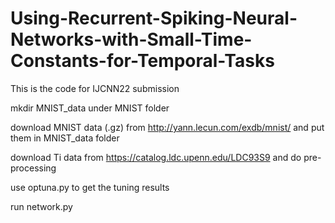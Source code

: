 # Using-Recurrent-Spiking-Neural-Networks-with-Small-Time-Constants-for-Temporal-Tasks
This is the code for IJCNN22 submission

mkdir MNIST_data under MNIST folder

download MNIST data (.gz) from http://yann.lecun.com/exdb/mnist/ and put them in MNIST_data folder

download Ti data from https://catalog.ldc.upenn.edu/LDC93S9 and do pre-processing

use optuna.py to get the tuning results

run network.py

